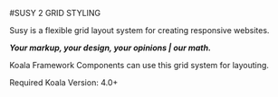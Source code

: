 #SUSY 2 GRID STYLING

Susy is a flexible grid layout system for creating responsive websites.

_**Your markup, your design, your opinions | our math.**_

Koala Framework Components can use this grid system for layouting.

Required Koala Version: 4.0+